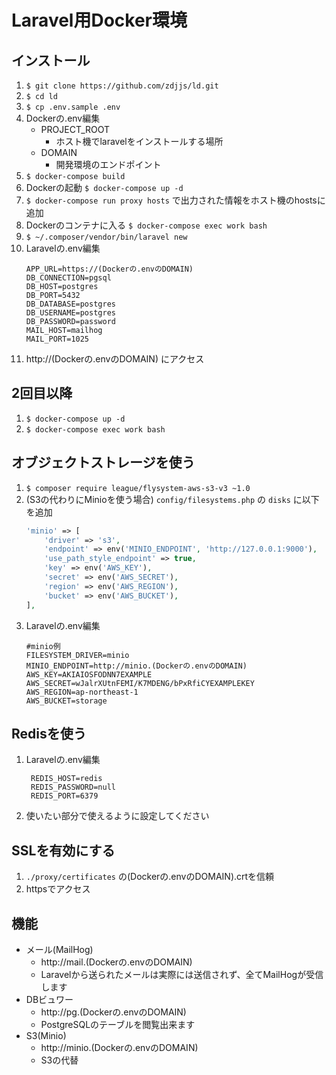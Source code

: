 # Laravel用Docker環境

## インストール
1. `$ git clone https://github.com/zdjjs/ld.git`
2. `$ cd ld`
3. `$ cp .env.sample .env`
4. Dockerの.env編集
	- PROJECT_ROOT
		- ホスト機でlaravelをインストールする場所
	- DOMAIN
		- 開発環境のエンドポイント
5. `$ docker-compose build`
6. Dockerの起動 `$ docker-compose up -d`
7. `$ docker-compose run proxy hosts` で出力された情報をホスト機のhostsに追加
8. Dockerのコンテナに入る `$ docker-compose exec work bash`
9. `$ ~/.composer/vendor/bin/laravel new`
10. Laravelの.env編集
	```dotenv
	APP_URL=https://(Dockerの.envのDOMAIN)
	DB_CONNECTION=pgsql
	DB_HOST=postgres
	DB_PORT=5432
	DB_DATABASE=postgres
	DB_USERNAME=postgres
	DB_PASSWORD=password
	MAIL_HOST=mailhog
	MAIL_PORT=1025
	```
11. http://(Dockerの.envのDOMAIN) にアクセス

## 2回目以降
1. `$ docker-compose up -d`
2. `$ docker-compose exec work bash`

## オブジェクトストレージを使う
1. `$ composer require league/flysystem-aws-s3-v3 ~1.0`
2. (S3の代わりにMinioを使う場合) `config/filesystems.php` の `disks` に以下を追加
	```php
	'minio' => [
		'driver' => 's3',
		'endpoint' => env('MINIO_ENDPOINT', 'http://127.0.0.1:9000'),
		'use_path_style_endpoint' => true,
		'key' => env('AWS_KEY'),
		'secret' => env('AWS_SECRET'),
		'region' => env('AWS_REGION'),
		'bucket' => env('AWS_BUCKET'),
	],
	```
3. Laravelの.env編集
	```dotenv
	#minio例
	FILESYSTEM_DRIVER=minio
	MINIO_ENDPOINT=http://minio.(Dockerの.envのDOMAIN)
	AWS_KEY=AKIAIOSFODNN7EXAMPLE
	AWS_SECRET=wJalrXUtnFEMI/K7MDENG/bPxRfiCYEXAMPLEKEY
	AWS_REGION=ap-northeast-1
	AWS_BUCKET=storage
	```

## Redisを使う
1. Laravelの.env編集
   ```dotenv
    REDIS_HOST=redis
    REDIS_PASSWORD=null
    REDIS_PORT=6379
    ```
2. 使いたい部分で使えるように設定してください

## SSLを有効にする
1. `./proxy/certificates` の(Dockerの.envのDOMAIN).crtを信頼
2. httpsでアクセス

## 機能
- メール(MailHog)
    - http://mail.(Dockerの.envのDOMAIN)
    - Laravelから送られたメールは実際には送信されず、全てMailHogが受信します
- DBビュワー
    - http://pg.(Dockerの.envのDOMAIN)
    - PostgreSQLのテーブルを閲覧出来ます
- S3(Minio)
    - http://minio.(Dockerの.envのDOMAIN)
    - S3の代替

